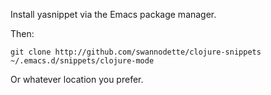 Install yasnippet via the Emacs package manager.

Then:

```
git clone http://github.com/swannodette/clojure-snippets ~/.emacs.d/snippets/clojure-mode
```

Or whatever location you prefer.
